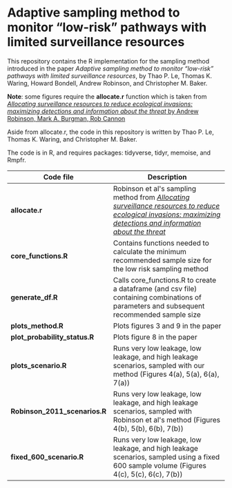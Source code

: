 # Adaptive sampling method to monitor “low-risk” pathways with limited surveillance resources

This repository contains the R implementation for the sampling method introduced in the paper *Adaptive sampling method to monitor “low-risk” pathways with limited surveillance resources*, by Thao P. Le, Thomas K. Waring, Howard Bondell, Andrew Robinson, and Christopher M. Baker.

**Note**: some figures require the **allocate.r** function which is taken from [*Allocating surveillance resources to reduce ecological invasions: maximizing detections and information about the threat* by Andrew Robinson, Mark A. Burgman, Rob Cannon](https://doi.org/10.1890/10-0195.1)

Aside from allocate.r, the code in this repository is written by Thao P. Le, Thomas K. Waring, and Christopher M. Baker.

The code is in R, and requires packages: tidyverse,  tidyr, memoise, and Rmpfr.

| Code file | Description |
| --------- | ---------- |
|**allocate.r** | Robinson et al's sampling method from [*Allocating surveillance resources to reduce ecological invasions: maximizing detections and information about the threat*](https://doi.org/10.1890/10-0195.1) |
|**core_functions.R** | Contains functions needed to calculate the minimum recommended sample size for the low risk sampling method |
|**generate_df.R** | Calls core_functions.R to create a dataframe (and csv file) containing combinations of parameters and subsequent recommended sample size |
| **plots_method.R** | Plots figures 3 and 9 in the paper |
| **plot_probability_status.R** | Plots figure 8 in the paper |
| **plots_scenario.R** | Runs very low leakage, low leakage, and high leakage scenarios, sampled with our method (Figures 4(a), 5(a), 6(a), 7(a)) |
|**Robinson_2011_scenarios.R** | Runs very low leakage, low leakage, and high leakage scenarios, sampled with Robinson et al's method (Figures 4(b), 5(b), 6(b), 7(b)) | 
| **fixed_600_scenario.R** | Runs very low leakage, low leakage, and high leakage scenarios, sampled using a fixed 600 sample volume (Figures 4(c), 5(c), 6(c), 7(b)) | 
